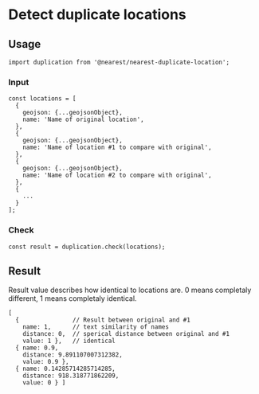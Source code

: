 # Detect duplicate locations

## Usage

```
import duplication from '@nearest/nearest-duplicate-location';

```

### Input

```
const locations = [
  {
    geojson: {...geojsonObject},
    name: 'Name of original location',
  },
  {
    geojson: {...geojsonObject},
    name: 'Name of location #1 to compare with original',
  },
  {
    geojson: {...geojsonObject},
    name: 'Name of location #2 to compare with original',
  },
  {
    ...
  }
];
```

### Check
```
const result = duplication.check(locations);

```

## Result

Result value describes how identical to locations are. 0 means completaly different,
1 means completaly identical.

```
[
  {               // Result between original and #1
    name: 1,      // text similarity of names
    distance: 0,  // sperical distance between original and #1
    value: 1 },   // identical
  { name: 0.9,
    distance: 9.891107007312382,
    value: 0.9 },
  { name: 0.14285714285714285,
    distance: 918.318771862209,
    value: 0 } ]

```
